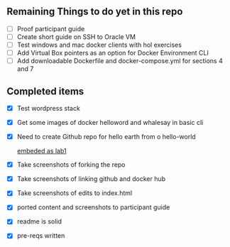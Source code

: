 ## Remaining Things to do yet in this repo

- [ ] Proof participant guide
- [ ] Create short guide on SSH to Oracle VM
- [ ] Test windows and mac docker clients with hol exercises
- [ ] Add Virtual Box pointers as an option for Docker Environment CLI
- [ ] Add downloadable Dockerfile and docker-compose.yml for sections 4 and 7

## Completed items

- [x] Test wordpress stack
- [x] Get some images of docker helloword and whalesay in basic cli
- [x] Need to create Github repo for hello earth from o hello-world
    
    [embeded as lab1](../master/lab1)
   
- [x] Take screenshots of forking the repo
- [x] Take screenshots of linking github and docker hub
- [x] Take screenshots of edits to index.html
- [x] ported content and screenshots to participant guide
- [x] readme is solid
- [x] pre-reqs written
